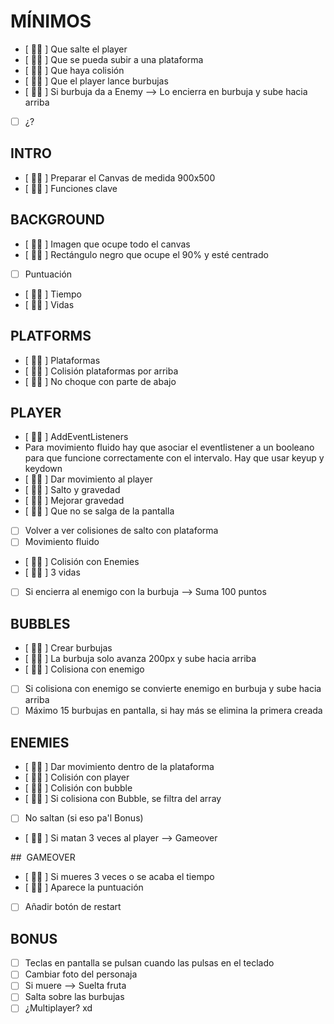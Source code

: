 # MÍNIMOS

- [ 💁‍♀️ ] Que salte el player
- [ 💁‍♀️ ] Que se pueda subir a una plataforma
- [ 💁‍♀️ ] Que haya colisión
- [ 💁‍♀️ ] Que el player lance burbujas
- [ 💁‍♀️ ] Si burbuja da a Enemy --> Lo encierra en burbuja y sube hacia arriba
- [ ] ¿?

## INTRO

- [ 💁‍♀️ ] Preparar el Canvas de medida 900x500
- [ 💁‍♀️ ] Funciones clave

## BACKGROUND

- [ 💁‍♀️ ] Imagen que ocupe todo el canvas
- [ 💁‍♀️ ] Rectángulo negro que ocupe el 90% y esté centrado
- [ ] Puntuación
- [ 💁‍♀️ ] Tiempo
- [ 💁‍♀️ ] Vidas

## PLATFORMS

- [ 💁‍♀️ ] Plataformas
- [ 💁‍♀️ ] Colisión plataformas por arriba
- [ 💁‍♀️ ] No choque con parte de abajo

## PLAYER

- [ 💁‍♀️ ] AddEventListeners
- Para movimiento fluido hay que asociar el eventlistener a un booleano para que funcione correctamente con el intervalo. Hay que usar keyup y keydown
- [ 💁‍♀️ ] Dar movimiento al player
- [ 💁‍♀️ ] Salto y gravedad
- [ 💁‍♀️ ] Mejorar gravedad
- [ 💁‍♀️ ] Que no se salga de la pantalla
- [ ] Volver a ver colisiones de salto con plataforma
- [ ] Movimiento fluido
- [ 💁‍♀️ ] Colisión con Enemies
- [ 💁‍♀️ ] 3 vidas
- [ ] Si encierra al enemigo con la burbuja --> Suma 100 puntos

## BUBBLES

- [ 💁‍♀️ ] Crear burbujas
- [ 💁‍♀️ ] La burbuja solo avanza 200px y sube hacia arriba
- [ 💁‍♀️ ] Colisiona con enemigo
- [ ] Si colisiona con enemigo se convierte enemigo en burbuja y sube hacia arriba
- [ ] Máximo 15 burbujas en pantalla, si hay más se elimina la primera creada

## ENEMIES

- [ 💁‍♀️ ] Dar movimiento dentro de la plataforma
- [ 💁‍♀️ ] Colisión con player
- [ 💁‍♀️ ] Colisión con bubble
- [ 💁‍♀️ ] Si colisiona con Bubble, se filtra del array
- [ ] No saltan (si eso pa'l Bonus)
- [ 💁‍♀️ ] Si matan 3 veces al player --> Gameover

##  GAMEOVER

- [ 💁‍♀️ ] Si mueres 3 veces o se acaba el tiempo
- [ 💁‍♀️ ] Aparece la puntuación
- [ ] Añadir botón de restart

## BONUS

- [ ] Teclas en pantalla se pulsan cuando las pulsas en el teclado
- [ ] Cambiar foto del personaja
- [ ] Si muere --> Suelta fruta
- [ ] Salta sobre las burbujas
- [ ] ¿Multiplayer? xd
